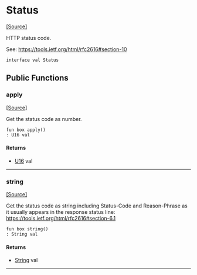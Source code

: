 # Status
<span class="source-link">[[Source]](src/server/status.md#L1)</span>

HTTP status code.

See: https://tools.ietf.org/html/rfc2616#section-10


```pony
interface val Status
```

## Public Functions

### apply
<span class="source-link">[[Source]](src/server/status.md#L7)</span>


Get the status code as number.


```pony
fun box apply()
: U16 val
```

#### Returns

* [U16](builtin-U16.md) val

---

### string
<span class="source-link">[[Source]](src/server/status.md#L11)</span>


Get the status code as string including Status-Code and Reason-Phrase
as it usually appears in the response status line: https://tools.ietf.org/html/rfc2616#section-6.1


```pony
fun box string()
: String val
```

#### Returns

* [String](builtin-String.md) val

---

